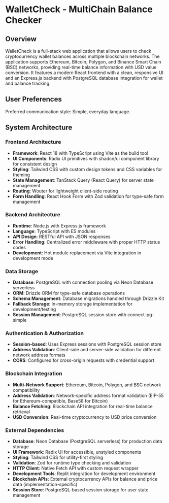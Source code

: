 # WalletCheck - MultiChain Balance Checker

## Overview

WalletCheck is a full-stack web application that allows users to check cryptocurrency wallet balances across multiple blockchain networks. The application supports Ethereum, Bitcoin, Polygon, and Binance Smart Chain (BSC) networks, providing real-time balance information with USD value conversion. It features a modern React frontend with a clean, responsive UI and an Express.js backend with PostgreSQL database integration for wallet and balance tracking.

## User Preferences

Preferred communication style: Simple, everyday language.

## System Architecture

### Frontend Architecture
- **Framework**: React 18 with TypeScript using Vite as the build tool
- **UI Components**: Radix UI primitives with shadcn/ui component library for consistent design
- **Styling**: Tailwind CSS with custom design tokens and CSS variables for theming
- **State Management**: TanStack Query (React Query) for server state management
- **Routing**: Wouter for lightweight client-side routing
- **Form Handling**: React Hook Form with Zod validation for type-safe form management

### Backend Architecture
- **Runtime**: Node.js with Express.js framework
- **Language**: TypeScript with ES modules
- **API Design**: RESTful API with JSON responses
- **Error Handling**: Centralized error middleware with proper HTTP status codes
- **Development**: Hot module replacement via Vite integration in development mode

### Data Storage
- **Database**: PostgreSQL with connection pooling via Neon Database serverless
- **ORM**: Drizzle ORM for type-safe database operations
- **Schema Management**: Database migrations handled through Drizzle Kit
- **Fallback Storage**: In-memory storage implementation for development/testing
- **Session Management**: PostgreSQL session store with connect-pg-simple

### Authentication & Authorization
- **Session-based**: Uses Express sessions with PostgreSQL session store
- **Address Validation**: Client-side and server-side validation for different network address formats
- **CORS**: Configured for cross-origin requests with credential support

### Blockchain Integration
- **Multi-Network Support**: Ethereum, Bitcoin, Polygon, and BSC network compatibility
- **Address Validation**: Network-specific address format validation (EIP-55 for Ethereum-compatible, Base58 for Bitcoin)
- **Balance Fetching**: Blockchain API integration for real-time balance retrieval
- **USD Conversion**: Real-time cryptocurrency to USD price conversion

### External Dependencies

- **Database**: Neon Database (PostgreSQL serverless) for production data storage
- **UI Framework**: Radix UI for accessible, unstyled components
- **Styling**: Tailwind CSS for utility-first styling
- **Validation**: Zod for runtime type checking and validation
- **HTTP Client**: Native Fetch API with custom request wrapper
- **Development Tools**: Replit integration for development environment
- **Blockchain APIs**: External cryptocurrency APIs for balance and price data (implementation-specific)
- **Session Store**: PostgreSQL-based session storage for user state management